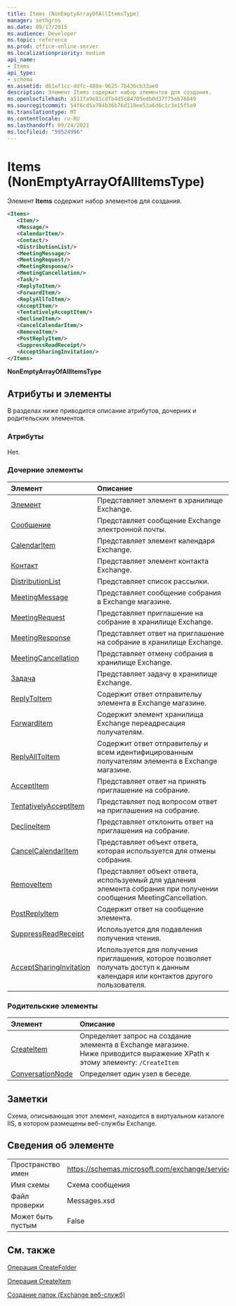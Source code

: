 ```yaml
---
title: Items (NonEmptyArrayOfAllItemsType)
manager: sethgros
ms.date: 09/17/2015
ms.audience: Developer
ms.topic: reference
ms.prod: office-online-server
ms.localizationpriority: medium
api_name:
- Items
api_type:
- schema
ms.assetid: d61ef1cc-ddfc-480a-9625-7b436cb33ae0
description: Элемент Items содержит набор элементов для создания.
ms.openlocfilehash: a511fa9e81cdfb4d5c84705edb0d37f75eb76049
ms.sourcegitcommit: 54f6cd5a704b36b76d110ee53a6d6c1c3e15f5a9
ms.translationtype: MT
ms.contentlocale: ru-RU
ms.lasthandoff: 09/24/2021
ms.locfileid: "59524996"
---
```

# <a name="items-nonemptyarrayofallitemstype"></a>Items (NonEmptyArrayOfAllItemsType)

Элемент **Items** содержит набор элементов для создания. 
  
```XML
<Items>
   <Item/>
   <Message/>
   <CalendarItem/>
   <Contact/>
   <DistributionList/>
   <MeetingMessage/>
   <MeetingRequest/>
   <MeetingResponse/>
   <MeetingCancellation/>
   <Task/>
   <ReplyToItem/>
   <ForwardItem/>
   <ReplyAllToItem/>
   <AcceptItem/>
   <TentativelyAcceptItem/>
   <DeclineItem/>
   <CancelCalendarItem/>
   <RemoveItem/>
   <PostReplyItem/>
   <SuppressReadReceipt/>
   <AcceptSharingInvitation/>
</Items>
```

 **NonEmptyArrayOfAllItemsType**
## <a name="attributes-and-elements"></a>Атрибуты и элементы

В разделах ниже приводится описание атрибутов, дочерних и родительских элементов.
  
### <a name="attributes"></a>Атрибуты

Нет.
  
### <a name="child-elements"></a>Дочерние элементы

|**Элемент**|**Описание**|
|:-----|:-----|
|[Элемент](item.md) <br/> |Представляет элемент в хранилище Exchange.  <br/> |
|[Сообщение](message-ex15websvcsotherref.md) <br/> |Представляет сообщение Exchange электронной почты.  <br/> |
|[CalendarItem](calendaritem.md) <br/> |Представляет элемент календаря Exchange.  <br/> |
|[Контакт](contact.md) <br/> |Представляет элемент контакта Exchange.  <br/> |
|[DistributionList](distributionlist.md) <br/> |Представляет список рассылки.  <br/> |
|[MeetingMessage](meetingmessage.md) <br/> |Представляет сообщение собрания в Exchange магазине.  <br/> |
|[MeetingRequest](meetingrequest.md) <br/> |Представляет приглашение на собрание в хранилище Exchange.  <br/> |
|[MeetingResponse](meetingresponse.md) <br/> |Представляет ответ на приглашение на собрание в хранилище Exchange.  <br/> |
|[MeetingCancellation](meetingcancellation.md) <br/> |Представляет отмену собрания в хранилище Exchange.  <br/> |
|[Задача](task.md) <br/> |Представляет задачу в хранилище Exchange.  <br/> |
|[ReplyToItem](replytoitem.md) <br/> |Содержит ответ отправительу элемента в Exchange магазине.  <br/> |
|[ForwardItem](forwarditem.md) <br/> |Содержит элемент хранилища Exchange переадресация получателям.  <br/> |
|[ReplyAllToItem](replyalltoitem.md) <br/> |Содержит ответ отправительу и всем идентифицированным получателям элемента в Exchange магазине.  <br/> |
|[AcceptItem](acceptitem.md) <br/> |Представляет ответ на принять приглашение на собрание.  <br/> |
|[TentativelyAcceptItem](tentativelyacceptitem.md) <br/> |Представляет под вопросом ответ на приглашения на собрание.  <br/> |
|[DeclineItem](declineitem.md) <br/> |Представляет отклонить ответ на приглашения на собрание.  <br/> |
|[CancelCalendarItem](cancelcalendaritem.md) <br/> |Представляет объект ответа, которая используется для отмены собрания.  <br/> |
|[RemoveItem](removeitem.md) <br/> |Представляет объект ответа, используемый для удаления элемента собрания при получении сообщения MeetingCancellation.  <br/> |
|[PostReplyItem](postreplyitem.md) <br/> |Содержит ответ на сообщение элемента.  <br/> |
|[SuppressReadReceipt](suppressreadreceipt.md) <br/> |Используется для подавления получения чтения.  <br/> |
|[AcceptSharingInvitation](acceptsharinginvitation.md) <br/> |Используется для получения приглашения, которое позволяет получать доступ к данным календаря или контактов другого пользователя.  <br/> |
   
### <a name="parent-elements"></a>Родительские элементы

|**Элемент**|**Описание**|
|:-----|:-----|
|[CreateItem](createitem.md) <br/> |Определяет запрос на создание элемента в Exchange магазине.  <br/> Ниже приводится выражение XPath к этому элементу:  `/CreateItem` <br/> |
|[ConversationNode](conversationnode.md) <br/> |Определяет один узел в беседе.  <br/> |
   
## <a name="remarks"></a>Заметки

Схема, описывающая этот элемент, находится в виртуальном каталоге IIS, в котором размещены веб-службы Exchange.
  
## <a name="element-information"></a>Сведения об элементе

|||
|:-----|:-----|
|Пространство имен  <br/> |https://schemas.microsoft.com/exchange/services/2006/messages  <br/> |
|Имя схемы  <br/> |Схема сообщения  <br/> |
|Файл проверки  <br/> |Messages.xsd  <br/> |
|Может быть пустым  <br/> |False  <br/> |
   
## <a name="see-also"></a>См. также



[Операция CreateFolder](createfolder-operation.md)
  
[Операция CreateItem](createitem-operation.md)


[Создание папок (Exchange веб-служб)](https://msdn.microsoft.com/library/3b15b0ec-8691-45ed-9a24-a91ff732d6cf%28Office.15%29.aspx)

